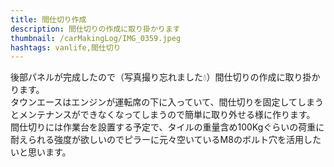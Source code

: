 ```yaml
---
title: 間仕切り作成
description: 間仕切りの作成に取り掛かります
thumbnail: /carMakingLog/IMG_0359.jpeg
hashtags: vanlife,間仕切り
---
```

後部パネルが完成したので（写真撮り忘れました💧）間仕切りの作成に取り掛かります。  
タウンエースはエンジンが運転席の下に入っていて、間仕切りを固定してしまうとメンテナンスができなくなってしまうので簡単に取り外せる様に作ります。  
間仕切りには作業台を設置する予定で、タイルの重量含め100Kgぐらいの荷重に耐えられる強度が欲しいのでピラーに元々空いているM8のボルト穴を活用したいと思います。